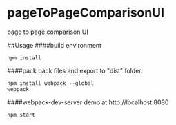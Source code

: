 # pageToPageComparisonUI
page to page comparison UI

##Usage
####build environment
```
npm install
```


####pack
pack files and export to "dist" folder.
```
npm install webpack --global
webpack
```


####webpack-dev-server
demo at http://localhost:8080
```
npm start
```
